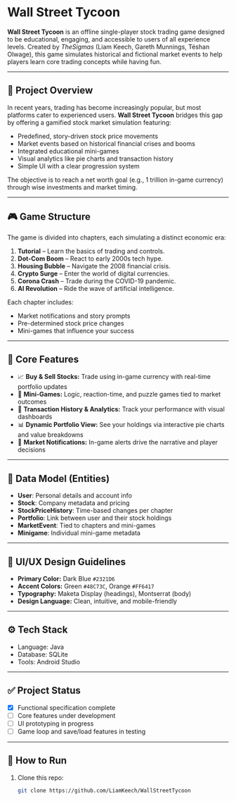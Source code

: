 # Wall Street Tycoon

**Wall Street Tycoon** is an offline single-player stock trading game designed to be educational, engaging, and accessible to users of all experience levels. Created by *TheSigmas* (Liam Keech, Gareth Munnings, Téshan Olwage), this game simulates historical and fictional market events to help players learn core trading concepts while having fun.

---

## 🧠 Project Overview

In recent years, trading has become increasingly popular, but most platforms cater to experienced users. **Wall Street Tycoon** bridges this gap by offering a gamified stock market simulation featuring:

- Predefined, story-driven stock price movements
- Market events based on historical financial crises and booms
- Integrated educational mini-games
- Visual analytics like pie charts and transaction history
- Simple UI with a clear progression system

The objective is to reach a net worth goal (e.g., 1 trillion in-game currency) through wise investments and market timing.

---

## 🎮 Game Structure

The game is divided into chapters, each simulating a distinct economic era:

1. **Tutorial** – Learn the basics of trading and controls.
2. **Dot-Com Boom** – React to early 2000s tech hype.
3. **Housing Bubble** – Navigate the 2008 financial crisis.
4. **Crypto Surge** – Enter the world of digital currencies.
5. **Corona Crash** – Trade during the COVID-19 pandemic.
6. **AI Revolution** – Ride the wave of artificial intelligence.

Each chapter includes:
- Market notifications and story prompts
- Pre-determined stock price changes
- Mini-games that influence your success

---

## 🧩 Core Features

- 📈 **Buy & Sell Stocks:** Trade using in-game currency with real-time portfolio updates
- 🧠 **Mini-Games:** Logic, reaction-time, and puzzle games tied to market outcomes
- 🧾 **Transaction History & Analytics:** Track your performance with visual dashboards
- 📊 **Dynamic Portfolio View:** See your holdings via interactive pie charts and value breakdowns
- 🔔 **Market Notifications:** In-game alerts drive the narrative and player decisions

---

## 💾 Data Model (Entities)

- **User**: Personal details and account info
- **Stock**: Company metadata and pricing
- **StockPriceHistory**: Time-based changes per chapter
- **Portfolio**: Link between user and their stock holdings
- **MarketEvent**: Tied to chapters and mini-games
- **Minigame**: Individual mini-game metadata

---

## 🎨 UI/UX Design Guidelines

- **Primary Color:** Dark Blue `#2321D6`
- **Accent Colors:** Green `#48C73C`, Orange `#FF6417`
- **Typography:** Maketa Display (headings), Montserrat (body)
- **Design Language:** Clean, intuitive, and mobile-friendly

---

## ⚙️ Tech Stack

- Language: Java
- Database: SQLite
- Tools: Android Studio

---

## ✅ Project Status

- [x] Functional specification complete
- [ ] Core features under development
- [ ] UI prototyping in progress
- [ ] Game loop and save/load features in testing

---

## 🚀 How to Run

1. Clone this repo:
   ```bash
   git clone https://github.com/LiamKeech/WallStreetTycoon
